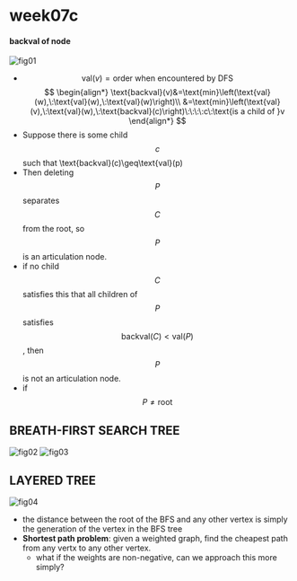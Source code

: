 # week07c

#### backval of node
![fig01](img/[COEN179]week07c-fig01.png)

- $$\text{val}(v)=\text{order when encountered by DFS}$$
$$
\begin{align*}
\text{backval}(v)&=\text{min}\left(\text{val}(w),\:\text{val}(w),\:\text{val}(w)\right)\\
&=\text{min}\left(\text{val}(v),\:\text{val}(w),\:\text{backval}(c)\right)\:\:\:\:c\:\text{is a child of }v
\end{align*}
$$
- Suppose there is some child $$c$$ such that \text{backval}(c)\geq\text{val}(p)
- Then deleting $$P$$ separates $$C$$ from the root, so $$P$$ is an articulation node.
- if no child $$C$$ satisfies this that all children of $$P$$ satisfies $$\text{backval}(C)<\text{val}(P)$$, then $$P$$ is not an articulation node.
- if $$P\neq\text{root}$$


## BREATH-FIRST SEARCH TREE
![fig02](img/[COEN179]week07c-fig02.png)
![fig03](img/[COEN179]week07c-fig03.png)

## LAYERED TREE
![fig04](img/[COEN179]week07c-fig03.png)

- the distance between the root of the BFS and any other vertex is simply the generation of the vertex in the BFS tree
- **Shortest path problem**:
given a weighted graph, find the cheapest path from any vertx to any other vertex.
	- what if the weights are non-negative, can we approach this more simply?